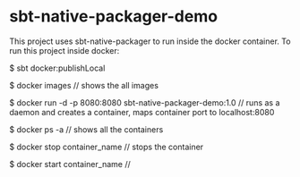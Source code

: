 # sbt-native-packager-demo

This project uses sbt-native-packager to run inside the docker container.
To run this project inside docker:

$ sbt docker:publishLocal

$ docker images // shows the all images

$ docker run -d -p 8080:8080 sbt-native-packager-demo:1.0 // runs as a daemon and creates a container, maps container port to localhost:8080

$ docker ps -a // shows all the containers

$ docker stop container_name // stops the container

$ docker start container_name //
